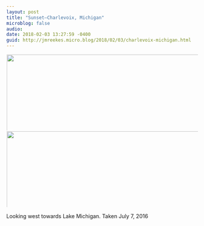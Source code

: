 ```yaml
---
layout: post
title: "Sunset—Charlevoix, Michigan"
microblog: false
audio: 
date: 2018-02-03 13:27:59 -0400
guid: http://jmreekes.micro.blog/2018/02/03/charlevoix-michigan.html
---
```



<a href="http://www.jmreekes.com/uploads/2018/4bea0fd11d.jpg"><img src="http://www.jmreekes.com/uploads/2018/4bea0fd11d.jpg" width="600" height="600" style="max-height: 200px; width: auto; padding: 1px;" /></a><a href="http://www.jmreekes.com/uploads/2018/b97c3ebf0f.jpg"><img src="http://www.jmreekes.com/uploads/2018/b97c3ebf0f.jpg" width="600" height="600" style="max-height: 200px; width: auto; padding: 1px;" /></a>

Looking west towards Lake Michigan. Taken July 7, 2016




